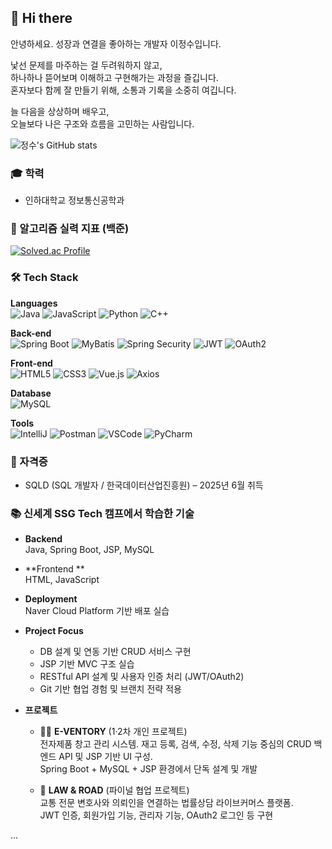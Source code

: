 ## 👋 Hi there  
안녕하세요. 성장과 연결을 좋아하는 개발자 이정수입니다.

낯선 문제를 마주하는 걸 두려워하지 않고,  
하나하나 뜯어보며 이해하고 구현해가는 과정을 즐깁니다.  
혼자보다 함께 잘 만들기 위해, 소통과 기록을 소중히 여깁니다.

늘 다음을 상상하며 배우고,  
오늘보다 나은 구조와 흐름을 고민하는 사람입니다.

![정수's GitHub stats](https://github-readme-stats.vercel.app/api?username=dlwjdtn1112&show_icons=true&theme=default)


### 🎓 학력
- 인하대학교 정보통신공학과

  
### 🧠 알고리즘 실력 지표 (백준)

[![Solved.ac Profile](http://mazassumnida.wtf/api/v2/generate_badge?boj=dlwjdtn1112)](https://solved.ac/profile/dlwjdtn1112)


### 🛠️ Tech Stack

**Languages**  
![Java](https://img.shields.io/badge/Java-007396?style=flat&logo=java&logoColor=white)
![JavaScript](https://img.shields.io/badge/JavaScript-F7DF1E?style=flat&logo=javascript&logoColor=black)
![Python](https://img.shields.io/badge/Python-3776AB?style=flat&logo=python&logoColor=white)
![C++](https://img.shields.io/badge/C++-00599C?style=flat&logo=cplusplus&logoColor=white)

**Back-end**  
![Spring Boot](https://img.shields.io/badge/SpringBoot-6DB33F?style=flat&logo=springboot&logoColor=white)
![MyBatis](https://img.shields.io/badge/MyBatis-000000?style=flat)
![Spring Security](https://img.shields.io/badge/Spring%20Security-6DB33F?style=flat)
![JWT](https://img.shields.io/badge/JWT-000000?style=flat)
![OAuth2](https://img.shields.io/badge/OAuth2-0072C6?style=flat)

**Front-end**  
![HTML5](https://img.shields.io/badge/HTML5-E34F26?style=flat&logo=html5&logoColor=white)
![CSS3](https://img.shields.io/badge/CSS3-1572B6?style=flat&logo=css3&logoColor=white)
![Vue.js](https://img.shields.io/badge/Vue.js-4FC08D?style=flat)
![Axios](https://img.shields.io/badge/Axios-5A29E4?style=flat)

**Database**  
![MySQL](https://img.shields.io/badge/MySQL-4479A1?style=flat)


**Tools**  
![IntelliJ](https://img.shields.io/badge/IntelliJIDEA-000000?style=flat)
![Postman](https://img.shields.io/badge/Postman-FF6C37?style=flat)
![VSCode](https://img.shields.io/badge/VSCode-007ACC?style=flat)
![PyCharm](https://img.shields.io/badge/PyCharm-000000?style=flat&logo=pycharm&logoColor=white)



### 📄 자격증
- SQLD (SQL 개발자 / 한국데이터산업진흥원) – 2025년 6월 취득



### 📚 신세계 SSG Tech 캠프에서 학습한 기술

- **Backend**  
  Java, Spring Boot, JSP, MySQL

- **Frontend **  
  HTML, JavaScript

- **Deployment**  
  Naver Cloud Platform 기반 배포 실습 

- **Project Focus**  
  - DB 설계 및 연동 기반 CRUD 서비스 구현  
  - JSP 기반 MVC 구조 실습  
  - RESTful API 설계 및 사용자 인증 처리 (JWT/OAuth2)  
  - Git 기반 협업 경험 및 브랜치 전략 적용

- **프로젝트**  
  - 🧑‍💻 **E-VENTORY** (1·2차 개인 프로젝트)  
    전자제품 창고 관리 시스템. 재고 등록, 검색, 수정, 삭제 기능 중심의 CRUD 백엔드 API 및 JSP 기반 UI 구성.  
    Spring Boot + MySQL + JSP 환경에서 단독 설계 및 개발

  - 🤝 **LAW & ROAD** (파이널 협업 프로젝트)  
    교통 전문 변호사와 의뢰인을 연결하는 법률상담 라이브커머스 플랫폼.  
    JWT 인증, 회원가입 기능, 관리자 기능, OAuth2 로그인 등 구현

  






...
